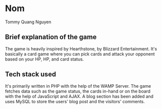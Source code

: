 # Nom

Tommy Quang Nguyen

## Brief explanation of the game
The game is heavily inspired by Hearthstone, by Blizzard Entertainment. It's basically a card game where you can pick cards and attack your opponent based on your HP, HP, and card status.

## Tech stack used

It's primarily written in PHP with the help of the WAMP Server. The game fetches data such as the game status, the cards in-hand or on the board with the help of JavaScript and AJAX.
A blog section has been added and uses MySQL to store the users' blog post and the visitors' comments.
